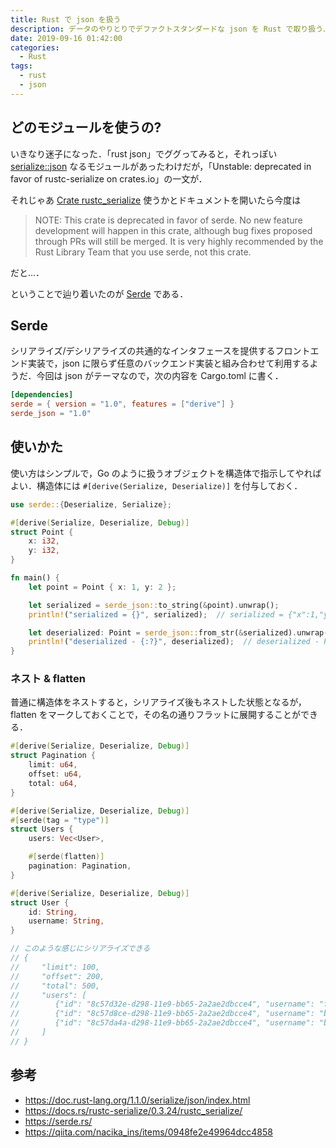 ```yaml
---
title: Rust で json を扱う
description: データのやりとりでデファクトスタンダードな json を Rust で取り扱う．
date: 2019-09-16 01:42:00
categories:
  - Rust
tags:
  - rust
  - json
---
```


## どのモジュールを使うの?
いきなり迷子になった．「rust json」でググってみると，それっぽい [serialize::json](https://doc.rust-lang.org/1.1.0/serialize/json/index.html) なるモジュールがあったわけだが，「Unstable: deprecated in favor of rustc-serialize on crates.io」の一文が．

それじゃあ [Crate rustc_serialize](https://docs.rs/rustc-serialize/0.3.24/rustc_serialize/) 使うかとドキュメントを開いたら今度は

> NOTE: This crate is deprecated in favor of serde. No new feature development will happen in this crate, although bug fixes proposed through PRs will still be merged. It is very highly recommended by the Rust Library Team that you use serde, not this crate.

だと…．

ということで辿り着いたのが [Serde](https://serde.rs/) である．

## Serde
シリアライズ/デシリアライズの共通的なインタフェースを提供するフロントエンド実装で，json に限らず任意のバックエンド実装と組み合わせて利用するようだ．今回は json がテーマなので，次の内容を Cargo.toml に書く．

```toml:title=cargo.toml
[dependencies]
serde = { version = "1.0", features = ["derive"] }
serde_json = "1.0"
```
## 使いかた
使い方はシンプルで，Go のように扱うオブジェクトを構造体で指示してやればよい．構造体には `#[derive(Serialize, Deserialize)]` を付与しておく．

```rust
use serde::{Deserialize, Serialize};

#[derive(Serialize, Deserialize, Debug)]
struct Point {
    x: i32,
    y: i32,
}

fn main() {
    let point = Point { x: 1, y: 2 };

    let serialized = serde_json::to_string(&point).unwrap();
    println!("serialized = {}", serialized);  // serialized = {"x":1,"y":2}

    let deserialized: Point = serde_json::from_str(&serialized).unwrap();
    println!("deserialized - {:?}", deserialized);  // deserialized - Point { x: 1, y: 2 }
}
```

### ネスト & flatten
普通に構造体をネストすると，シリアライズ後もネストした状態となるが，flatten をマークしておくことで，その名の通りフラットに展開することができる．

```rust
#[derive(Serialize, Deserialize, Debug)]
struct Pagination {
    limit: u64,
    offset: u64,
    total: u64,
}

#[derive(Serialize, Deserialize, Debug)]
#[serde(tag = "type")]
struct Users {
    users: Vec<User>,

    #[serde(flatten)]
    pagination: Pagination,
}

#[derive(Serialize, Deserialize, Debug)]
struct User {
    id: String,
    username: String,
}

// このような感じにシリアライズできる
// {
//     "limit": 100,
//     "offset": 200,
//     "total": 500,
//     "users": [
//        {"id": "8c57d32e-d298-11e9-bb65-2a2ae2dbcce4", "username": "foo", "mascot": "hoge"},
//        {"id": "8c57d8ce-d298-11e9-bb65-2a2ae2dbcce4", "username": "bar", "mascot": "fuga"},
//        {"id": "8c57da4a-d298-11e9-bb65-2a2ae2dbcce4", "username": "baz", "mascot": "piyo"} 
//     ]
// }

```

## 参考
* https://doc.rust-lang.org/1.1.0/serialize/json/index.html
* https://docs.rs/rustc-serialize/0.3.24/rustc_serialize/
* https://serde.rs/
* https://qiita.com/nacika_ins/items/0948fe2e49964dcc4858
